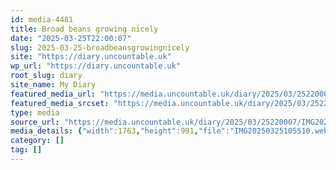 ```yaml
---
id: media-4481
title: Broad beans growing nicely
date: "2025-03-25T22:00:07"
slug: 2025-03-25-broadbeansgrowingnicely
site: "https://diary.uncountable.uk"
wp_url: "https://diary.uncountable.uk"
root_slug: diary
site_name: My Diary
featured_media_url: "https://media.uncountable.uk/diary/2025/03/25220007/IMG20250325105510.webp"
featured_media_srcset: "https://media.uncountable.uk/diary/2025/03/25220007/IMG20250325105510-300x169.webp 300w, https://media.uncountable.uk/diary/2025/03/25220007/IMG20250325105510-1024x576.webp 1024w, https://media.uncountable.uk/diary/2025/03/25220007/IMG20250325105510-150x150.webp 150w, https://media.uncountable.uk/diary/2025/03/25220007/IMG20250325105510-640x360.webp 640w, https://media.uncountable.uk/diary/2025/03/25220007/IMG20250325105510.webp 1763w"
type: media
source_url: "https://media.uncountable.uk/diary/2025/03/25220007/IMG20250325105510.webp"
media_details: {"width":1763,"height":991,"file":"IMG20250325105510.webp","filesize":160012,"sizes":{"medium":{"file":"IMG20250325105510-300x169.webp","width":300,"height":169,"filesize":26774,"mime_type":"image/webp","source_url":"https://media.uncountable.uk/diary/2025/03/25220007/IMG20250325105510-300x169.webp"},"large":{"file":"IMG20250325105510-1024x576.webp","width":1024,"height":576,"filesize":196208,"mime_type":"image/webp","source_url":"https://media.uncountable.uk/diary/2025/03/25220007/IMG20250325105510-1024x576.webp"},"thumbnail":{"file":"IMG20250325105510-150x150.webp","width":150,"height":150,"filesize":15572,"mime_type":"image/webp","source_url":"https://media.uncountable.uk/diary/2025/03/25220007/IMG20250325105510-150x150.webp"},"mobwidth":{"file":"IMG20250325105510-640x360.webp","width":640,"height":360,"filesize":93654,"mime_type":"image/webp","source_url":"https://media.uncountable.uk/diary/2025/03/25220007/IMG20250325105510-640x360.webp"},"full":{"file":"IMG20250325105510.webp","width":1763,"height":991,"mime_type":"image/webp","source_url":"https://media.uncountable.uk/diary/2025/03/25220007/IMG20250325105510.webp"}},"image_meta":{"aperture":"0","credit":"","camera":"","caption":"","created_timestamp":"0","copyright":"","focal_length":"0","iso":"0","shutter_speed":"0","title":"","orientation":"0","keywords":[]}}
category: []
tag: []
---
```


